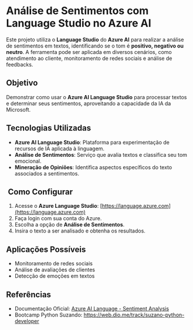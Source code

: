 # Análise de Sentimentos com Language Studio no Azure AI

Este projeto utiliza o **Language Studio** do **Azure AI** para realizar a análise de sentimentos em textos, identificando se o tom é **positivo, negativo ou neutro**. A ferramenta pode ser aplicada em diversos cenários, como atendimento ao cliente, monitoramento de redes sociais e análise de feedbacks.

## Objetivo
Demonstrar como usar o **Azure AI Language Studio** para processar textos e determinar seus sentimentos, aproveitando a capacidade da IA da Microsoft.

## Tecnologias Utilizadas
-  **Azure AI Language Studio**: Plataforma para experimentação de recursos de IA aplicada à linguagem.
-  **Análise de Sentimentos**: Serviço que avalia textos e classifica seu tom emocional.
-  **Mineração de Opiniões**: Identifica aspectos específicos do texto associados a sentimentos.

## ️ Como Configurar
1. Acesse o **Azure Language Studio**: [https://language.azure.com](https://language.azure.com)
2. Faça login com sua conta do Azure.
3. Escolha a opção de **Análise de Sentimentos**.
4. Insira o texto a ser analisado e obtenha os resultados.

## Aplicações Possíveis
- Monitoramento de redes sociais 
- Análise de avaliações de clientes 
- Detecção de emoções em textos 

## Referências
- Documentação Oficial: [Azure AI Language - Sentiment Analysis](https://learn.microsoft.com/pt-br/azure/ai-services/language-service/sentiment-opinion-mining/overview)
- Bootcamp Python Suzando: https://web.dio.me/track/suzano-python-developer